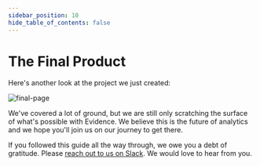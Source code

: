 ```yaml
---
sidebar_position: 10
hide_table_of_contents: false
---
```


# The Final Product

Here's another look at the project we just created:

<div style={{textAlign: 'center'}}>

![final-page](/img/tutorial-img/needful-things-final-product-v2.gif)

</div>

We've covered a lot of ground, but we are still only scratching the surface of what's possible with Evidence. We believe this is the future of analytics and we hope you'll join us on our journey to get there.

If you followed this guide all the way through, we owe you a debt of gratitude. Please [reach out to us on Slack](/community). We would love to hear from you.